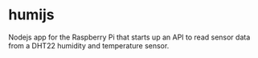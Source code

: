 # humijs
Nodejs app for the Raspberry Pi that starts up an API to read sensor data from a DHT22 humidity and temperature sensor.
